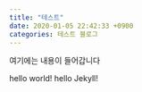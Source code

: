 ```yaml
---
title: "테스트"
date: 2020-01-05 22:42:33 +0900
categories: 테스트 블로그
---
```

여기에는 내용이 들어갑니다

hello world! hello Jekyll!
